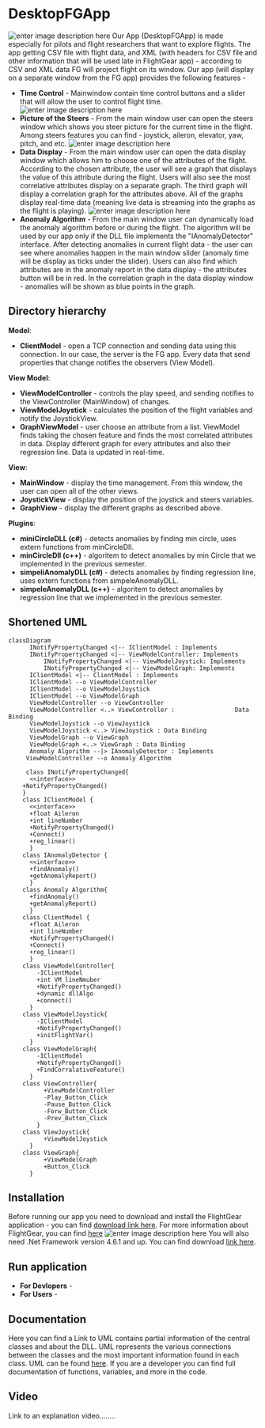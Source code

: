 


# DesktopFGApp

![enter image description here](https://github.com/snir-david/DesktopFGApp/blob/master/WpfApp2/images/allApp.png?raw=true)
Our App (DesktopFGApp) is made especially for pilots and flight researchers that want to explore flights. The app getting CSV file with flight data, and XML (with headers for CSV file and other information that will be used late in FlightGear app) - according to CSV and XML data FG will project flight on its window. Our app (will display on a separate window from the FG app) provides the following features - 
 - **Time Control** - Mainwindow contain time control buttons and a slider that will allow the user to control flight time.
 ![enter image description here](https://github.com/snir-david/DesktopFGApp/blob/master/WpfApp2/images/MainWindow.png?raw=true)
 - **Picture of the Steers** - From the main window user can open the steers window which shows you steer picture for the current time in the flight. Among steers features you can find - joystick, aileron, elevator, yaw, pitch, and etc.
 ![enter image description here](https://github.com/snir-david/DesktopFGApp/blob/master/WpfApp2/images/JoystickView.png?raw=true)
 - **Data Display** - From the main window user can open the data display window which allows him to choose one of the attributes of the flight. According to the chosen attribute, the user will see a graph that displays the value of this attribute during the flight. Users will also see the most correlative attributes display on a separate graph. 
 The third graph will display a correlation graph for the attributes above. All of the graphs display real-time data (meaning live data is streaming into the graphs as the flight is playing). 
 ![enter image description here](https://github.com/snir-david/DesktopFGApp/blob/master/WpfApp2/images/GraphView.png?raw=true)
 - **Anomaly Algorithm** - From the main window user can dynamically load the anomaly algorithm before or during the flight. The algorithm will be used by our app only if the DLL file implements the "IAnomalyDetector" interface. After detecting anomalies in current flight data - the user can see where anomalies happen in the main window slider (anomaly time will be display as ticks under the slider). Users can also find which attributes are in the anomaly report in the data display - the attributes button will be in red. In the correlation graph in the data display window - anomalies will be shown as blue points in the graph. 
## Directory hierarchy
**Model**:
 - **ClientModel** -  open a TCP connection and sending data using this connection. In our case, the server is the FG app. Every data that send properties that change notifies the observers (View Model).
 
 **View Model**:
- **ViewModelController** - controls the play speed, and sending notifies to the ViewController (MainWindow) of changes.
- **ViewModelJoystick** - calculates the position of the flight variables and notify the JoystickView.
- **GraphViewModel** - user choose an attribute from a list. ViewModel finds taking the chosen feature and finds the most correlated attributes in data. Display different graph for every attributes and also their regression line. Data is updated in real-time. 

**View**:
- **MainWindow** - display the time management. From this window, the user can open all of the other views.
- **JoystickView** - display the position of the joystick and steers variables.
- **GraphView** - display the different graphs as described above.

**Plugins**:
- **miniCircleDLL (c#)** -  detects anomalies by finding min circle, uses extern functions from minCircleDll.
- **minCircleDll (c++)** - algoritem to detect anomalies by min Circle that we implemented in the previous semester.
- **simpeliAnomalyDLL (c#)** - detects anomalies by finding regression line, uses extern functions from simpeleAnomalyDLL.
- **simpeleAnomalyDLL (c++)** - algoritem to detect anomalies by regression line that we implemented in the previous semester.
## Shortened UML
```mermaid
classDiagram
	  INotifyPropertyChanged <|-- IClientModel : Implements
	  INotifyPropertyChanged <|-- ViewModelController: Implements
	  	  INotifyPropertyChanged <|-- ViewModelJoystick: Implements
	  	  INotifyPropertyChanged <|-- ViewModelGraph: Implements
      IClientModel <|-- ClientModel : Implements
	  IClientModel --o ViewModelController
	  IClientModel --o ViewModelJoystick
      IClientModel --o ViewModelGraph
      ViewModelController --o ViewController
      ViewModelController <..> ViewController : 		 		Data Binding
	  ViewModelJoystick --o ViewJoystick
      ViewModelJoystick <..> ViewJoystick : Data Binding
      ViewModelGraph --o ViewGraph
      ViewModelGraph <..> ViewGraph : Data Binding
      Anomaly Algorithm --|> IAnomalyDetector : Implements
	 ViewModelController --o Anomaly Algorithm
 
	 class INotifyPropertyChanged{
      <<interface>>
	+NotifyPropertyChanged()
	}
	class IClientModel {
      <<interface>>
      +float Aileron
      +int lineNumber
	  +NotifyPropertyChanged() 
      +Connect()
      +reg_linear()
      }
	class IAnomalyDetector {
      <<interface>>
      +findAnomaly()
      +getAnomalyReport()
      }
	class Anomaly Algorithm{
      +findAnomaly()
      +getAnomalyReport()
      }
    class ClientModel {
      +float Aileron
      +int lineNumber
	  +NotifyPropertyChanged() 
      +Connect()
      +reg_linear()
      }
    class ViewModelController{
		-IClientModel
		+int VM_lineNmuber
		+NotifyPropertyChanged() 
        +dynamic dllAlgo
        +connect()
      }
    class ViewModelJoystick{
		-IClientModel
		+NotifyPropertyChanged() 
        +initFlightVar()
      }
    class ViewModelGraph{
		-IClientModel
		+NotifyPropertyChanged() 
	    +FindCorralativeFeature()
      }
    class ViewController{
          +ViewModelController
          -Play_Button_Click 
          -Pause_Button_Click 
          -Forw_Button_Click 
          -Prev_Button_Click 
		}
    class ViewJoystick{
          +ViewModelJoystick
      }
    class ViewGraph{
          +ViewModelGraph
          +Button_Click
      }
```
## Installation
Before running our app you need to download and install the FlightGear application - you can find [download link here](https://www.flightgear.org/download/). For more information about FlightGear, you can find [here](https://www.flightgear.org/) ![enter image description here](https://i.ebayimg.com/00/s/ODAwWDEyODA=/z/KrgAAOSwjDZYcCt4/$_57.JPG?set_id=8800005007)
You will also need .Net Framework version 4.6.1 and up. You can find download [link here](https://dotnet.microsoft.com/download/dotnet-framework). 
## Run application

 - **For Devlopers** - 
 - **For Users** - 

## Documentation
Here you can find a Link to UML contains partial information of the central classes and about the DLL. UML represents the various connections between the classes and the most important information found in each class. UML can be found [here](https://lucid.app/lucidchart/7449e159-4b1b-4645-b7ae-9db34b7f0c98/view?page=0_0#). 
If you are a developer you can find full documentation of functions, variables, and more in the code.
## Video
Link to an explanation video........
